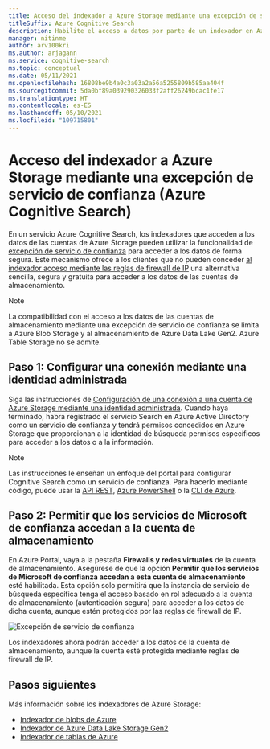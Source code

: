 ```yaml
---
title: Acceso del indexador a Azure Storage mediante una excepción de servicio de confianza
titleSuffix: Azure Cognitive Search
description: Habilite el acceso a datos por parte de un indexador en Azure Cognitive Search a los datos almacenados de forma segura en Azure Storage.
manager: nitinme
author: arv100kri
ms.author: arjagann
ms.service: cognitive-search
ms.topic: conceptual
ms.date: 05/11/2021
ms.openlocfilehash: 16808be9b4a0c3a03a2a56a5255809b585aa404f
ms.sourcegitcommit: 5da0bf89a039290326033f2aff26249bcac1fe17
ms.translationtype: HT
ms.contentlocale: es-ES
ms.lasthandoff: 05/10/2021
ms.locfileid: "109715801"
---
```

# <a name="indexer-access-to-azure-storage-using-the-trusted-service-exception-azure-cognitive-search"></a>Acceso del indexador a Azure Storage mediante una excepción de servicio de confianza (Azure Cognitive Search)

En un servicio Azure Cognitive Search, los indexadores que acceden a los datos de las cuentas de Azure Storage pueden utilizar la funcionalidad de [excepción de servicio de confianza](../storage/common/storage-network-security.md#exceptions) para acceder a los datos de forma segura. Este mecanismo ofrece a los clientes que no pueden conceder [al indexador acceso mediante las reglas de firewall de IP](search-indexer-howto-access-ip-restricted.md) una alternativa sencilla, segura y gratuita para acceder a los datos de las cuentas de almacenamiento.

> [!NOTE]
> La compatibilidad con el acceso a los datos de las cuentas de almacenamiento mediante una excepción de servicio de confianza se limita a Azure Blob Storage y al almacenamiento de Azure Data Lake Gen2. Azure Table Storage no se admite.

## <a name="step-1-configure-a-connection-using-a-managed-identity"></a>Paso 1: Configurar una conexión mediante una identidad administrada

Siga las instrucciones de [Configuración de una conexión a una cuenta de Azure Storage mediante una identidad administrada](search-howto-managed-identities-storage.md). Cuando haya terminado, habrá registrado el servicio Search en Azure Active Directory como un servicio de confianza y tendrá permisos concedidos en Azure Storage que proporcionan a la identidad de búsqueda permisos específicos para acceder a los datos o a la información.

> [!NOTE]
> Las instrucciones le enseñan un enfoque del portal para configurar Cognitive Search como un servicio de confianza. Para hacerlo mediante código, puede usar la [API REST](/rest/api/searchmanagement/services/createorupdate), [Azure PowerShell](search-manage-powershell.md#create-a-service-with-a-system-assigned-managed-identity) o la [CLI de Azure](search-manage-azure-cli.md#create-a-service-with-a-system-assigned-managed-identity).

## <a name="step-2-allow-trusted-microsoft-services-to-access-the-storage-account"></a>Paso 2: Permitir que los servicios de Microsoft de confianza accedan a la cuenta de almacenamiento

En Azure Portal, vaya a la pestaña **Firewalls y redes virtuales** de la cuenta de almacenamiento. Asegúrese de que la opción **Permitir que los servicios de Microsoft de confianza accedan a esta cuenta de almacenamiento** esté habilitada. Esta opción solo permitirá que la instancia de servicio de búsqueda específica tenga el acceso basado en rol adecuado a la cuenta de almacenamiento (autenticación segura) para acceder a los datos de dicha cuenta, aunque estén protegidos por las reglas de firewall de IP.

![Excepción de servicio de confianza](media\search-indexer-howto-secure-access\exception.png "Excepción de servicio de confianza")

Los indexadores ahora podrán acceder a los datos de la cuenta de almacenamiento, aunque la cuenta esté protegida mediante reglas de firewall de IP.

## <a name="next-steps"></a>Pasos siguientes

Más información sobre los indexadores de Azure Storage:

- [Indexador de blobs de Azure](search-howto-indexing-azure-blob-storage.md)
- [Indexador de Azure Data Lake Storage Gen2](search-howto-index-azure-data-lake-storage.md)
- [Indexador de tablas de Azure](search-howto-indexing-azure-tables.md)